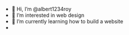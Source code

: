 - 👋 Hi, I’m @albert1234roy
- 👀 I’m interested in web design
- 🌱 I’m currently learning how to build a website
-



